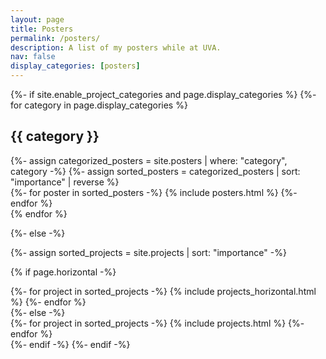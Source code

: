 ```yaml
---
layout: page
title: Posters
permalink: /posters/
description: A list of my posters while at UVA.
nav: false
display_categories: [posters]
---
```


<!-- pages/posters.md -->
<div class="projects">
{%- if site.enable_project_categories and page.display_categories %}
  <!-- Display categorized projects -->
  {%- for category in page.display_categories %}
  <h2 class="category">{{ category }}</h2>
  {%- assign categorized_posters = site.posters | where: "category", category -%}
  {%- assign sorted_posters = categorized_posters | sort: "importance" | reverse %}
  <!-- Generate cards for each project -->
  <div class="grid">
    {%- for poster in sorted_posters -%}
      {% include posters.html %}
    {%- endfor %}
  </div>
  {% endfor %}

{%- else -%}
<!-- Display projects without categories -->
  {%- assign sorted_projects = site.projects | sort: "importance" -%}
  <!-- Generate cards for each project -->
  {% if page.horizontal -%}
  <div class="container">
    <div class="row row-cols-2">
    {%- for project in sorted_projects -%}
      {% include projects_horizontal.html %}
    {%- endfor %}
    </div>
  </div>
  {%- else -%}
  <div class="grid">
    {%- for project in sorted_projects -%}
      {% include projects.html %}
    {%- endfor %}
  </div>
  {%- endif -%}
{%- endif -%}
</div>
